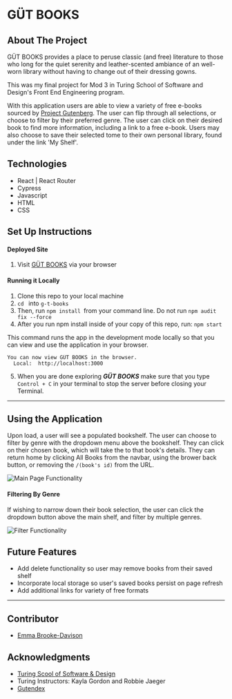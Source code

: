 # GÜT BOOKS

## About The Project
GÜT  BOOKS provides a place to peruse classic (and free) literature to those who long for the quiet serenity and leather-scented ambiance of an well-worn library without having to change out of their dressing gowns. 

This was my final project for Mod 3 in Turing School of Software and Design's Front End Engineering program. 


With this application users are able to view a variety of free e-books sourced by [Project Gutenberg](https://www.gutenberg.org/). The user can flip through all selections, or choose to filter by their preferred genre. The user can click on their desired book to find more information, including a link to a free e-book. Users may also choose to save their selected tome to their own personal library, found under the link 'My Shelf'. 

## Technologies
* React | React Router
* Cypress
* Javascript
* HTML
* CSS

## Set Up Instructions
#### Deployed Site
1. Visit [GÜT BOOKS](https://g-t-books.herokuapp.com/) via your browser

#### Running it Locally
1. Clone this repo to your local machine
2. `cd ` into `g-t-books`
3. Then, run `npm install `from your command line. Do not run `npm audit fix --force`
4. After you run npm install inside of your copy of this repo, run:
`npm start`

This command runs the app in the development mode locally so that you can view and use the application in your browser.
```
You can now view GÜT BOOKS in the browser.
  Local:  http://localhost:3000
```

5. When you are done exploring _**GÜT BOOKS**_ make sure that you type `Control + C` in your terminal to stop the server before closing your Terminal.
---

## Using the Application
Upon load, a user will see a populated bookshelf. The user can choose to filter by genre with the dropdown menu above the bookshelf. They can click on their chosen book, which will take the to that book's details. They can return home by clicking All Books from the navbar, using the brower back button, or removing the `/(book's id)` from the URL.

![Main Page Functionality](https://user-images.githubusercontent.com/93603551/173256292-f4def0d0-d695-4c22-b76c-677b46e218bb.gif)

#### Filtering By Genre
If wishing to narrow down their book selection, the user can click the dropdown button above the main shelf, and filter by multiple genres. 

![Filter Functionality](https://user-images.githubusercontent.com/93603551/173256375-4607994d-a942-4d1c-bf23-faaa973fed4a.gif)

## Future Features
* Add delete functionality so user may remove books from their saved shelf
* Incorporate local storage so user's saved books persist on page refresh 
* Add additional links for variety of free formats 

----
## Contributor
- [Emma Brooke-Davison](https://github.com/emmacbd)


## Acknowledgments

* [Turing Scool of Software & Design](https://turing.edu/)
* Turing Instructors: Kayla Gordon and Robbie Jaeger
* [Gutendex](https://gutendex.com/)
